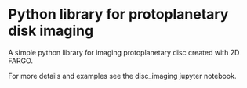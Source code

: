 # Python library for protoplanetary disk imaging
A simple python library for imaging protoplanetary disc created with 2D FARGO.

For more details and examples see the disc_imaging jupyter notebook.

